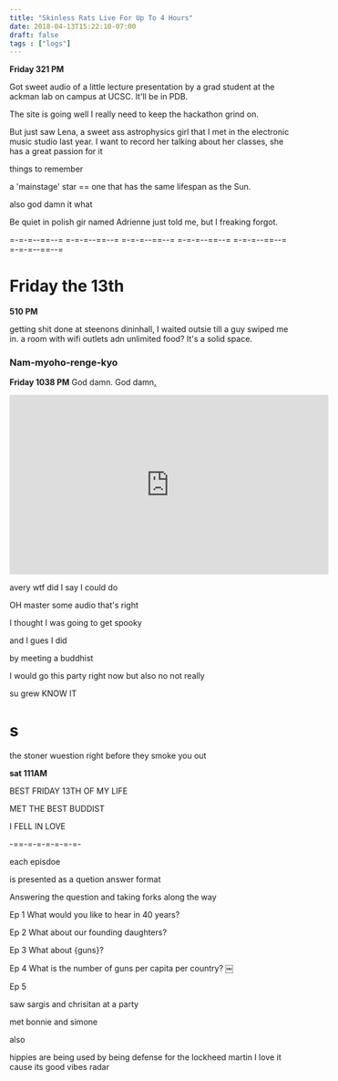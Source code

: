 ```yaml
---
title: "Skinless Rats Live For Up To 4 Hours"
date: 2018-04-13T15:22:10-07:00
draft: false
tags : ["logs"]
---
```


**Friday 321 PM**

Got sweet audio of a little lecture presentation by a grad student at the ackman lab on campus at UCSC. It'll be in PDB.


The site is going well I really need to keep the hackathon grind on.


But just saw Lena, a sweet ass astrophysics girl that I met in the electronic music studio last year. I want to record her talking about her classes, she has a great passion for it



things to remember

a 'mainstage' star == one that has the same lifespan as the Sun.  


also god damn it what



Be quiet in polish gir named Adrienne just told me, but I freaking forgot.


=-=-=--==--= =-=-=--==--= =-=-=--==--= =-=-=--==--= =-=-=--==--= =-=-=--==--=


# Friday the 13th




**510 PM**

getting shit done at steenons dininhall, I waited outsie till a guy swiped me in.  a room with wifi outlets adn unlimited food? It's a solid space.




### Nam-myoho-renge-kyo



**Friday 1038 PM**
God damn. God damn<a href="https://www.nytimes.com/2013/12/15/books/review/jim-harrisons-brown-dog.html">.</a>

<iframe width="560" height="315" src="https://www.youtube.com/embed/s1tAYmMjLdY" frameborder="0" allow="autoplay; encrypted-media" allowfullscreen></iframe>



avery wtf did I say I could do

OH master some audio that's right



I thought I was going to get spooky

and I gues I did

by meeting a buddhist


I would go this party right now but also no not really




su grew KNOW IT

# s




the stoner wuestion right before they smoke you out



**sat 111AM**

BEST FRIDAY 13TH OF MY LIFE

MET THE BEST BUDDIST

I FELL IN LOVE

-==-=-=-=-=-=-=-






each episdoe

is presented as a quetion answer format  




Answering the question and taking forks along the way








Ep 1 What would you like to hear in 40 years?

Ep 2 What about our founding daughters?

Ep 3 What about {guns}?

Ep 4 What is the number of guns per capita per country?
￼

Ep 5


saw sargis and chrisitan at a party

met bonnie and simone

also

















































  hippies are being used by being defense for the lockheed martin I love it cause its good vibes radar
